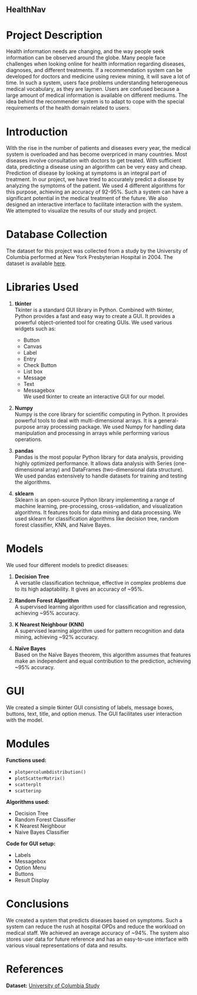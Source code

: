 ## HealthNav
# Project Description
Health information needs are changing, and the way people seek information can be observed around the globe. Many people face challenges when looking online for health information regarding diseases, diagnoses, and different treatments. If a recommendation system can be developed for doctors and medicine using review mining, it will save a lot of time. In such a system, users face problems understanding heterogeneous medical vocabulary, as they are laymen. Users are confused because a large amount of medical information is available on different mediums. The idea behind the recommender system is to adapt to cope with the special requirements of the health domain related to users.

# Introduction
With the rise in the number of patients and diseases every year, the medical system is overloaded and has become overpriced in many countries. Most diseases involve consultation with doctors to get treated. With sufficient data, predicting a disease using an algorithm can be very easy and cheap. Prediction of disease by looking at symptoms is an integral part of treatment. In our project, we have tried to accurately predict a disease by analyzing the symptoms of the patient. We used 4 different algorithms for this purpose, achieving an accuracy of 92-95%. Such a system can have a significant potential in the medical treatment of the future. We also designed an interactive interface to facilitate interaction with the system. We attempted to visualize the results of our study and project.

# Database Collection
The dataset for this project was collected from a study by the University of Columbia performed at New York Presbyterian Hospital in 2004. The dataset is available [here](https://example.com).

# Libraries Used
1. **tkinter**  
   Tkinter is a standard GUI library in Python. Combined with tkinter, Python provides a fast and easy way to create a GUI. It provides a powerful object-oriented tool for creating GUIs. We used various widgets such as:
   - Button
   - Canvas
   - Label
   - Entry
   - Check Button
   - List box
   - Message
   - Text
   - Messagebox  
   We used tkinter to create an interactive GUI for our model.

2. **Numpy**  
   Numpy is the core library for scientific computing in Python. It provides powerful tools to deal with multi-dimensional arrays. It is a general-purpose array processing package. We used Numpy for handling data manipulation and processing in arrays while performing various operations.

3. **pandas**  
   Pandas is the most popular Python library for data analysis, providing highly optimized performance. It allows data analysis with Series (one-dimensional array) and DataFrames (two-dimensional data structure). We used pandas extensively to handle datasets for training and testing the algorithms.

4. **sklearn**  
   Sklearn is an open-source Python library implementing a range of machine learning, pre-processing, cross-validation, and visualization algorithms. It features tools for data mining and data processing. We used sklearn for classification algorithms like decision tree, random forest classifier, KNN, and Naive Bayes.

# Models
We used four different models to predict diseases:
1. **Decision Tree**  
   A versatile classification technique, effective in complex problems due to its high adaptability. It gives an accuracy of ~95%.

2. **Random Forest Algorithm**  
   A supervised learning algorithm used for classification and regression, achieving ~95% accuracy.

3. **K Nearest Neighbour (KNN)**  
   A supervised learning algorithm used for pattern recognition and data mining, achieving ~92% accuracy.

4. **Naïve Bayes**  
   Based on the Naïve Bayes theorem, this algorithm assumes that features make an independent and equal contribution to the prediction, achieving ~95% accuracy.

# GUI
We created a simple tkinter GUI consisting of labels, message boxes, buttons, text, title, and option menus. The GUI facilitates user interaction with the model.

# Modules
**Functions used:**
- `plotpercolumbdistribution()`
- `plotScatterMatrix()`
- `scatterplt`
- `scatterinp`

**Algorithms used:**
- Decision Tree
- Random Forest Classifier
- K Nearest Neighbour
- Naive Bayes Classifier

**Code for GUI setup:**
- Labels
- Messagebox
- Option Menu
- Buttons
- Result Display

# Conclusions
We created a system that predicts diseases based on symptoms. Such a system can reduce the rush at hospital OPDs and reduce the workload on medical staff. We achieved an average accuracy of ~94%. The system also stores user data for future reference and has an easy-to-use interface with various visual representations of data and results.

# References
**Dataset:** [University of Columbia Study](https://example.com)
